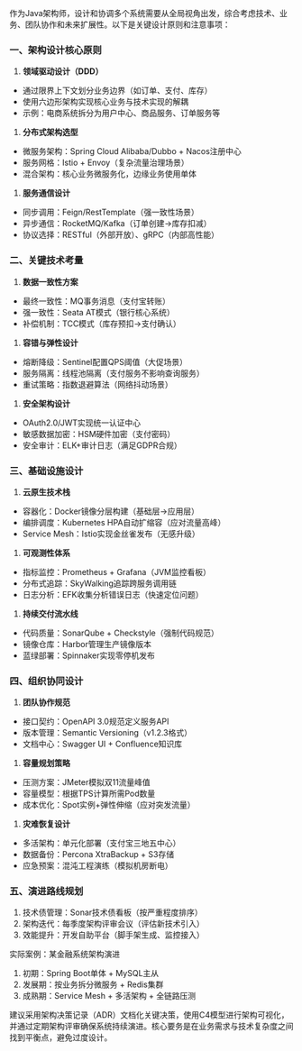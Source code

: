 

作为Java架构师，设计和协调多个系统需要从全局视角出发，综合考虑技术、业务、团队协作和未来扩展性。以下是关键设计原则和注意事项：

### 一、架构设计核心原则

1. **领域驱动设计（DDD）**

- 通过限界上下文划分业务边界（如订单、支付、库存）
- 使用六边形架构实现核心业务与技术实现的解耦
- 示例：电商系统拆分为用户中心、商品服务、订单服务等

1. **分布式架构选型**

- 微服务架构：Spring Cloud Alibaba/Dubbo + Nacos注册中心
- 服务网格：Istio + Envoy（复杂流量治理场景）
- 混合架构：核心业务微服务化，边缘业务使用单体

1. **服务通信设计**

- 同步调用：Feign/RestTemplate（强一致性场景）
- 异步通信：RocketMQ/Kafka（订单创建→库存扣减）
- 协议选择：RESTful（外部开放）、gRPC（内部高性能）

### 二、关键技术考量

1. **数据一致性方案**

- 最终一致性：MQ事务消息（支付宝转账）
- 强一致性：Seata AT模式（银行核心系统）
- 补偿机制：TCC模式（库存预扣→支付确认）

1. **容错与弹性设计**

- 熔断降级：Sentinel配置QPS阈值（大促场景）
- 服务隔离：线程池隔离（支付服务不影响查询服务）
- 重试策略：指数退避算法（网络抖动场景）

1. **安全架构设计**

- OAuth2.0/JWT实现统一认证中心
- 敏感数据加密：HSM硬件加密（支付密码）
- 安全审计：ELK+审计日志（满足GDPR合规）

### 三、基础设施设计

1. **云原生技术栈**

- 容器化：Docker镜像分层构建（基础层→应用层）
- 编排调度：Kubernetes HPA自动扩缩容（应对流量高峰）
- Service Mesh：Istio实现金丝雀发布（无感升级）

1. **可观测性体系**

- 指标监控：Prometheus + Grafana（JVM监控看板）
- 分布式追踪：SkyWalking追踪跨服务调用链
- 日志分析：EFK收集分析错误日志（快速定位问题）

1. **持续交付流水线**

- 代码质量：SonarQube + Checkstyle（强制代码规范）
- 镜像仓库：Harbor管理生产镜像版本
- 蓝绿部署：Spinnaker实现零停机发布

### 四、组织协同设计

1. **团队协作规范**

- 接口契约：OpenAPI 3.0规范定义服务API
- 版本管理：Semantic Versioning（v1.2.3格式）
- 文档中心：Swagger UI + Confluence知识库

1. **容量规划策略**

- 压测方案：JMeter模拟双11流量峰值
- 容量模型：根据TPS计算所需Pod数量
- 成本优化：Spot实例+弹性伸缩（应对突发流量）

1. **灾难恢复设计**

- 多活架构：单元化部署（支付宝三地五中心）
- 数据备份：Percona XtraBackup + S3存储
- 应急预案：混沌工程演练（模拟机房断电）

### 五、演进路线规划

1. 技术债管理：Sonar技术债看板（按严重程度排序）
2. 架构迭代：每季度架构评审会议（评估新技术引入）
3. 效能提升：开发自助平台（脚手架生成、监控接入）

实际案例：某金融系统架构演进

1. 初期：Spring Boot单体 + MySQL主从
2. 发展期：按业务拆分微服务 + Redis集群
3. 成熟期：Service Mesh + 多活架构 + 全链路压测

建议采用架构决策记录（ADR）文档化关键决策，使用C4模型进行架构可视化，并通过定期架构评审确保系统持续演进。核心要务是在业务需求与技术复杂度之间找到平衡点，避免过度设计。